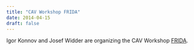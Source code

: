 ```yaml
---
title: "CAV Workshop FRIDA"
date: 2014-04-15
draft: false
---
```

<p>Igor Konnov and Josef Widder are organizing the CAV Workshop <a href="http://vsl2014.at/meetings/FRIDA-index.html">FRIDA</a>.</p>
<div class="fix"><!----></div>
